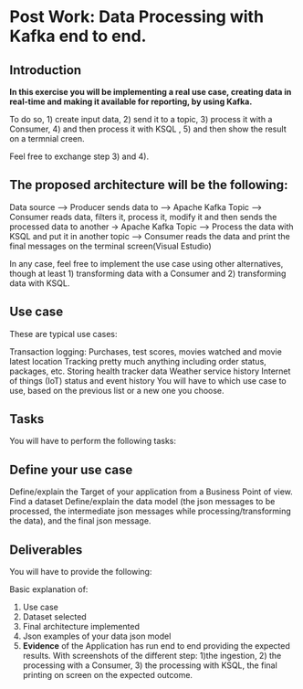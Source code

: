 # Post Work: Data Processing with Kafka end to end.

## Introduction
**In this exercise you will be implementing a real use case, creating data in real-time and making it available for reporting, by using Kafka.**


To do so, 1) create input data, 2) send it to a topic, 3) process it with a Consumer, 4) and then process it with KSQL , 5) and then show the
result on a termnial creen.

Feel free to exchange step 3) and 4).


## The proposed architecture will be the following:

Data source --> Producer sends data to --> Apache Kafka Topic --> Consumer reads data, filters it, process it, modify it and then sends
the processed data to another -> Apache Kafka Topic --> Process the data with KSQL and put it in another topic --> Consumer reads the data and
print the final messages on the terminal screen(Visual Estudio)

In any case, feel free to implement the use case using other alternatives, though at least 1) transforming data with a Consumer
and 2) transforming data with KSQL.

## Use case
These are typical use cases:

Transaction logging: Purchases, test scores, movies watched and movie latest location
Tracking pretty much anything including order status, packages, etc.
Storing health tracker data
Weather service history
Internet of things (IoT) status and event history
You will have to which use case to use, based on the previous list or a new one you choose.

## Tasks
You will have to perform the following tasks:

## Define your use case
Define/explain the Target of your application from a Business Point of view.
Find a dataset
Define/explain the data model (the json messages to be processed, the intermediate json messages while processing/transforming the data), and the final json message.

## Deliverables
You will have to provide the following:

Basic explanation of:
1. Use case
2. Dataset selected 
2. Final architecture implemented 
3. Json examples of your data json model 
4. **Evidence** of the Application has run end to end providing the expected results. With screenshots of the different step: 1)the ingestion, 2) the processing with a Consumer, 3) the processing with KSQL, the final printing on screen on the expected outcome.